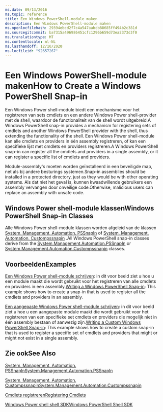 ```yaml
---
ms.date: 09/13/2016
ms.topic: reference
title: Een Windows PowerShell-module maken
description: Een Windows PowerShell-module maken
ms.openlocfilehash: 29394ebcd2f7c4a547aabcb88685ff494b2c381d
ms.sourcegitcommit: ba7315a496986451cfc1296b659d73ea2373d3f0
ms.translationtype: MT
ms.contentlocale: nl-NL
ms.lasthandoff: 12/10/2020
ms.locfileid: "92657267"
---
```

# <a name="how-to-create-a-windows-powershell-snap-in"></a><span data-ttu-id="4a100-103">Een Windows PowerShell-module maken</span><span class="sxs-lookup"><span data-stu-id="4a100-103">How to Create a Windows PowerShell Snap-in</span></span>

<span data-ttu-id="4a100-104">Een Windows Power shell-module biedt een mechanisme voor het registreren van sets cmdlets en een andere Windows Power shell-provider met de shell, waardoor de functionaliteit van de shell wordt uitgebreid.</span><span class="sxs-lookup"><span data-stu-id="4a100-104">A Windows PowerShell snap-in provides a mechanism for registering sets of cmdlets and another Windows PowerShell provider with the shell, thus extending the functionality of the shell.</span></span> <span data-ttu-id="4a100-105">Een Windows Power shell-module kan alle cmdlets en providers in één assembly registreren, of kan een specifieke lijst met cmdlets en providers registreren.</span><span class="sxs-lookup"><span data-stu-id="4a100-105">A Windows PowerShell snap-in can register all the cmdlets and providers in a single assembly, or it can register a specific list of cmdlets and providers.</span></span>

<span data-ttu-id="4a100-106">Module-assembly's moeten worden geïnstalleerd in een beveiligde map, net als bij andere besturings systemen.</span><span class="sxs-lookup"><span data-stu-id="4a100-106">Snap-in assemblies should be installed in a protected directory, just as they would be with other operating systems.</span></span> <span data-ttu-id="4a100-107">Als dat niet het geval is, kunnen kwaadwillende gebruikers een assembly vervangen door onveilige code.</span><span class="sxs-lookup"><span data-stu-id="4a100-107">Otherwise, malicious users can replace an assembly with unsafe code.</span></span>

## <a name="windows-powershell-snap-in-classes"></a><span data-ttu-id="4a100-108">Windows Power shell-module klassen</span><span class="sxs-lookup"><span data-stu-id="4a100-108">Windows PowerShell Snap-in Classes</span></span>

<span data-ttu-id="4a100-109">Alle Windows Power shell-module klassen worden afgeleid van de klassen [System. Management. Automation. PSSnapIn](/dotnet/api/System.Management.Automation.PSSnapIn) of [System. Management. Automation. Custompssnapin](/dotnet/api/System.Management.Automation.CustomPSSnapIn) .</span><span class="sxs-lookup"><span data-stu-id="4a100-109">All Windows PowerShell snap-in classes derive from the [System.Management.Automation.PSSnapIn](/dotnet/api/System.Management.Automation.PSSnapIn) or [System.Management.Automation.Custompssnapin](/dotnet/api/System.Management.Automation.CustomPSSnapIn) classes.</span></span>

## <a name="examples"></a><span data-ttu-id="4a100-110">Voorbeelden</span><span class="sxs-lookup"><span data-stu-id="4a100-110">Examples</span></span>

<span data-ttu-id="4a100-111">[Een Windows Power shell-module schrijven](./writing-a-windows-powershell-snap-in.md): in dit voor beeld ziet u hoe u een module maakt die wordt gebruikt voor het registreren van alle cmdlets en providers in een assembly.</span><span class="sxs-lookup"><span data-stu-id="4a100-111">[Writing a Windows PowerShell Snap-in](./writing-a-windows-powershell-snap-in.md): This example shows how to create a snap-in that is used to register all the cmdlets and providers in an assembly.</span></span>

<span data-ttu-id="4a100-112">[Een aangepaste Windows Power shell-module schrijven](./writing-a-custom-windows-powershell-snap-in.md): in dit voor beeld ziet u hoe u een aangepaste module maakt die wordt gebruikt voor het registreren van een specifieke set cmdlets en providers die mogelijk niet in één assembly bestaan of aanwezig zijn.</span><span class="sxs-lookup"><span data-stu-id="4a100-112">[Writing a Custom Windows PowerShell Snap-in](./writing-a-custom-windows-powershell-snap-in.md): This example shows how to create a custom snap-in that is used to register a specific set of cmdlets and providers that might or might not exist in a single assembly.</span></span>

## <a name="see-also"></a><span data-ttu-id="4a100-113">Zie ook</span><span class="sxs-lookup"><span data-stu-id="4a100-113">See Also</span></span>

[<span data-ttu-id="4a100-114">System. Management. Automation. PSSnapIn</span><span class="sxs-lookup"><span data-stu-id="4a100-114">System.Management.Automation.PSSnapIn</span></span>](/dotnet/api/System.Management.Automation.PSSnapIn)

[<span data-ttu-id="4a100-115">System. Management. Automation. Custompssnapin</span><span class="sxs-lookup"><span data-stu-id="4a100-115">System.Management.Automation.Custompssnapin</span></span>](/dotnet/api/System.Management.Automation.CustomPSSnapIn)

[<span data-ttu-id="4a100-116">Cmdlets registreren</span><span class="sxs-lookup"><span data-stu-id="4a100-116">Registering Cmdlets</span></span>](./registering-cmdlets.md)

[<span data-ttu-id="4a100-117">Windows Power shell shell SDK</span><span class="sxs-lookup"><span data-stu-id="4a100-117">Windows PowerShell Shell SDK</span></span>](../windows-powershell-reference.md)
